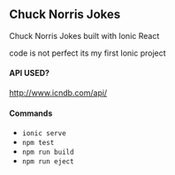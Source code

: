 ## Chuck Norris Jokes

Chuck Norris Jokes built with Ionic React

code is not perfect its my first Ionic project

#### API USED?

http://www.icndb.com/api/



#### Commands

- `ionic serve`
- `npm test`
- `npm run build`
- `npm run eject`

